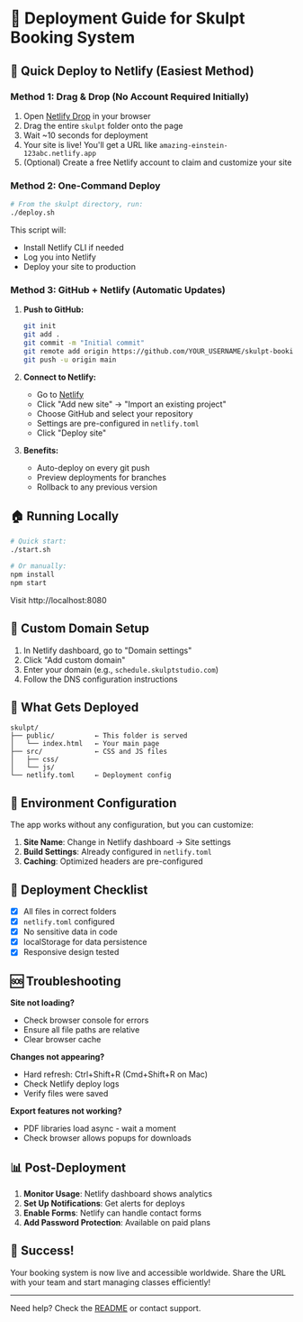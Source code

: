 # 🚀 Deployment Guide for Skulpt Booking System

## 🎯 Quick Deploy to Netlify (Easiest Method)

### Method 1: Drag & Drop (No Account Required Initially)

1. Open [Netlify Drop](https://app.netlify.com/drop) in your browser
2. Drag the entire `skulpt` folder onto the page
3. Wait ~10 seconds for deployment
4. Your site is live! You'll get a URL like `amazing-einstein-123abc.netlify.app`
5. (Optional) Create a free Netlify account to claim and customize your site

### Method 2: One-Command Deploy

```bash
# From the skulpt directory, run:
./deploy.sh
```

This script will:
- Install Netlify CLI if needed
- Log you into Netlify
- Deploy your site to production

### Method 3: GitHub + Netlify (Automatic Updates)

1. **Push to GitHub:**
   ```bash
   git init
   git add .
   git commit -m "Initial commit"
   git remote add origin https://github.com/YOUR_USERNAME/skulpt-booking.git
   git push -u origin main
   ```

2. **Connect to Netlify:**
   - Go to [Netlify](https://app.netlify.com)
   - Click "Add new site" → "Import an existing project"
   - Choose GitHub and select your repository
   - Settings are pre-configured in `netlify.toml`
   - Click "Deploy site"

3. **Benefits:**
   - Auto-deploy on every git push
   - Preview deployments for branches
   - Rollback to any previous version

## 🏠 Running Locally

```bash
# Quick start:
./start.sh

# Or manually:
npm install
npm start
```

Visit http://localhost:8080

## 🎨 Custom Domain Setup

1. In Netlify dashboard, go to "Domain settings"
2. Click "Add custom domain"
3. Enter your domain (e.g., `schedule.skulptstudio.com`)
4. Follow the DNS configuration instructions

## 📁 What Gets Deployed

```
skulpt/
├── public/          ← This folder is served
│   └── index.html   ← Your main page
├── src/             ← CSS and JS files
│   ├── css/
│   └── js/
└── netlify.toml     ← Deployment config
```

## 🔧 Environment Configuration

The app works without any configuration, but you can customize:

1. **Site Name**: Change in Netlify dashboard → Site settings
2. **Build Settings**: Already configured in `netlify.toml`
3. **Caching**: Optimized headers are pre-configured

## 🚦 Deployment Checklist

- [x] All files in correct folders
- [x] `netlify.toml` configured
- [x] No sensitive data in code
- [x] localStorage for data persistence
- [x] Responsive design tested

## 🆘 Troubleshooting

**Site not loading?**
- Check browser console for errors
- Ensure all file paths are relative
- Clear browser cache

**Changes not appearing?**
- Hard refresh: Ctrl+Shift+R (Cmd+Shift+R on Mac)
- Check Netlify deploy logs
- Verify files were saved

**Export features not working?**
- PDF libraries load async - wait a moment
- Check browser allows popups for downloads

## 📊 Post-Deployment

1. **Monitor Usage**: Netlify dashboard shows analytics
2. **Set Up Notifications**: Get alerts for deploys
3. **Enable Forms**: Netlify can handle contact forms
4. **Add Password Protection**: Available on paid plans

## 🎉 Success!

Your booking system is now live and accessible worldwide. Share the URL with your team and start managing classes efficiently!

---

Need help? Check the [README](README.md) or contact support.